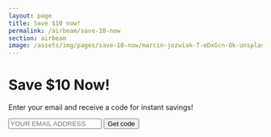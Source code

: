 ```yaml
---
layout: page
title: Save $10 now!
permalink: /airbeam/save-10-now
section: airbeam
image: /assets/img/pages/save-10-now/marcin-jozwiak-T-eDxGcn-Ok-unsplash.jpg
---
```


<div class="conversion-form save-10">
  <div class="conversion-form__container save-10__container">
    <h1 class="conversion-form__heading heading heading--conversion">Save $10 Now!</h1>
    <p class="conversion-form__paragraph">Enter your email and receive a&nbsp;code for instant savings!</p>
    <form class="conversion-form__form">
      <input type="email" placeholder="YOUR EMAIL ADDRESS" class="conversion-form__input u--block" />
      <input type="submit" value="Get code" class="button button--cta input--full-width" />
    </form>
  </div>
</div>
